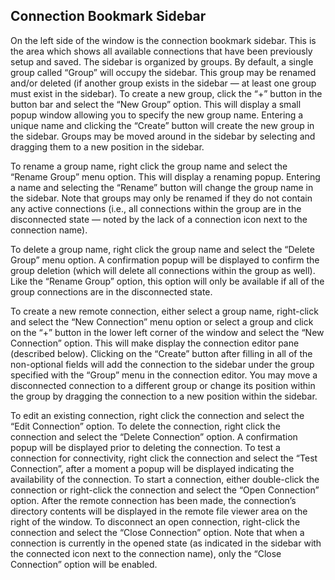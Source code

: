 ## Connection Bookmark Sidebar

On the left side of the window is the connection bookmark sidebar.  This is the area which shows all available connections that have been previously setup and saved.  The sidebar is organized by groups.  By default, a single group called “Group” will occupy the sidebar.  This group may be renamed and/or deleted (if another group exists in the sidebar — at least one group must exist in the sidebar).  To create a new group, click the “+” button in the button bar and select the “New Group” option.  This will display a small popup window allowing you to specify the new group name.  Entering a unique name and clicking the “Create” button will create the new group in the sidebar.  Groups may be moved around in the sidebar by selecting and dragging them to a new position in the sidebar.

To rename a group name, right click the group name and select the “Rename Group” menu option.  This will display a renaming popup.  Entering a name and selecting the “Rename” button will change the group name in the sidebar.  Note that groups may only be renamed if they do not contain any active connections (i.e., all connections within the group are in the disconnected state — noted by the lack of a connection icon next to the connection name).

To delete a group name, right click the group name and select the “Delete Group” menu option.  A confirmation popup will be displayed to confirm the group deletion (which will delete all connections within the group as well).  Like the “Rename Group” option, this option will only be available if all of the group connections are in the disconnected state.

To create a new remote connection, either select a group name, right-click and select the “New Connection” menu option or select a group and click on the “+” button in the lower left corner of the window and select the “New Connection” option.  This will make display the connection editor pane (described below).  Clicking on the “Create” button after filling in all of the non-optional fields will add the connection to the sidebar under the group specified with the “Group” menu in the connection editor.  You may move a disconnected connection to a different group or change its position within the group by dragging the connection to a new position within the sidebar.

To edit an existing connection, right click the connection and select the “Edit Connection” option.  To delete the connection, right click the connection and select the “Delete Connection” option.  A confirmation popup will be displayed prior to deleting the connection.  To test a connection for connectivity, right click the connection and select the “Test Connection”, after a moment a popup will be displayed indicating the availability of the connection.  To start a connection, either double-click the connection or right-click the connection and select the “Open Connection” option.  After the remote connection has been made, the connection’s directory contents will be displayed in the remote file viewer area on the right of the window.  To disconnect an open connection, right-click the connection and select the “Close Connection” option.  Note that when a connection is currently in the opened state (as indicated in the sidebar with the connected icon next to the connection name), only the “Close Connection” option will be enabled.